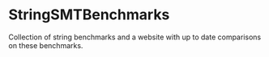 # StringSMTBenchmarks
Collection of string benchmarks and a website with up to date comparisons on these benchmarks.
